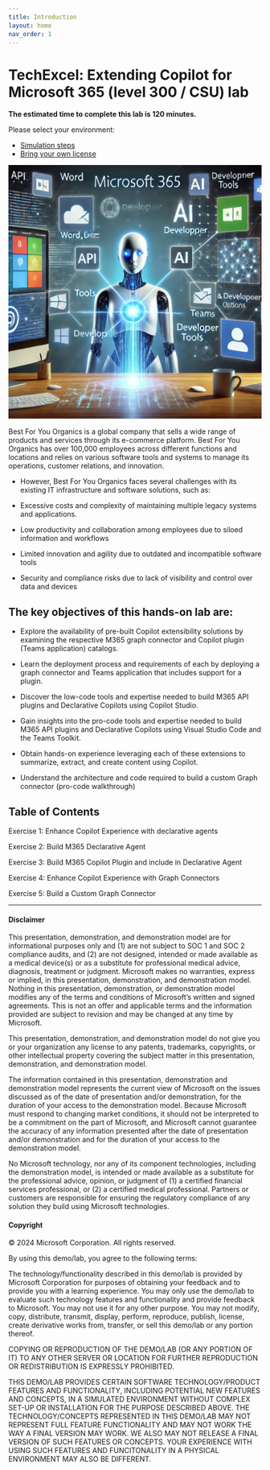 ```yaml
---
title: Introduction
layout: home
nav_order: 1
---
```


# TechExcel: Extending Copilot for Microsoft 365 (level 300 / CSU) lab

**The estimated time to complete this lab is 120 minutes.**

Please select your environment:

- [Simulation steps](/docs/Ex01/Ex01.md?scenario=isim)
- [Bring your own license](/docs/exercise1/task1.html?scenario=byol)

![extensibilityIMAGEbyChatGPT.jpg](media/extensibilityIMAGEbyChatGPT.jpg)

Best For You Organics is a global company that sells a wide range of products and services through its e-commerce platform. Best For You Organics has over 100,000 employees across different functions and locations and relies on various software tools and systems to manage its operations, customer relations, and innovation. 

- However, Best For You Organics faces several challenges with its existing IT infrastructure and software solutions, such as: 

- Excessive costs and complexity of maintaining multiple legacy systems and applications. 

- Low productivity and collaboration among employees due to siloed information and workflows 

- Limited innovation and agility due to outdated and incompatible software tools 

- Security and compliance risks due to lack of visibility and control over data and devices



## The key objectives of this hands-on lab are: 

- Explore the availability of pre-built Copilot extensibility solutions by examining the respective M365 graph connector and Copilot plugin (Teams application) catalogs.  

- Learn the deployment process and requirements of each by deploying a graph connector and Teams application that includes support for a plugin.  

- Discover the low-code tools and expertise needed to build M365 API plugins and Declarative Copilots using Copilot Studio.  

- Gain insights into the pro-code tools and expertise needed to build M365 API plugins and Declarative Copilots using Visual Studio Code and the Teams Toolkit.  

- Obtain hands-on experience leveraging each of these extensions to summarize, extract, and create content using Copilot.

- Understand the architecture and code required to build a custom Graph connector (pro-code walkthrough)
  

## Table of Contents 

Exercise 1: Enhance Copilot Experience with declarative agents

Exercise 2: Build M365 Declarative Agent

Exercise 3: Build M365 Copilot Plugin and include in Declarative Agent

Exercise 4: Enhance Copilot Experience with Graph Connectors

Exercise 5: Build a Custom Graph Connector

---

#### Disclaimer

This presentation, demonstration, and demonstration model are for informational purposes only and (1) are not subject to SOC 1 and SOC 2 compliance audits, and (2) are not designed, intended or made available as a medical device(s) or as a substitute for professional medical advice, diagnosis, treatment or judgment. Microsoft makes no warranties, express or implied, in this presentation, demonstration, and demonstration model. Nothing in this presentation, demonstration, or demonstration model modifies any of the terms and conditions of Microsoft’s written and signed agreements. This is not an offer and applicable terms and the information provided are subject to revision and may be changed at any time by Microsoft.

This presentation, demonstration, and demonstration model do not give you or your organization any license to any patents, trademarks, copyrights, or other intellectual property covering the subject matter in this presentation, demonstration, and demonstration model.

The information contained in this presentation, demonstration and demonstration model represents the current view of Microsoft on the issues discussed as of the date of presentation and/or demonstration, for the duration of your access to the demonstration model. Because Microsoft must respond to changing market conditions, it should not be interpreted to be a commitment on the part of Microsoft, and Microsoft cannot guarantee the accuracy of any information presented after the date of presentation and/or demonstration and for the duration of your access to the demonstration model.

No Microsoft technology, nor any of its component technologies, including the demonstration model, is intended or made available as a substitute for the professional advice, opinion, or judgment of (1) a certified financial services professional, or (2) a certified medical professional. Partners or customers are responsible for ensuring the regulatory compliance of any solution they build using Microsoft technologies.

#### Copyright

© 2024 Microsoft Corporation. All rights reserved. 

By using this demo/lab, you agree to the following terms:

The technology/functionality described in this demo/lab is provided by Microsoft Corporation for purposes of obtaining your feedback and to provide you with a learning experience. You may only use the demo/lab to evaluate such technology features and functionality and provide feedback to Microsoft. You may not use it for any other purpose. You may not modify, copy, distribute, transmit, display, perform, reproduce, publish, license, create derivative works from, transfer, or sell this demo/lab or any portion thereof.

COPYING OR REPRODUCTION OF THE DEMO/LAB (OR ANY PORTION OF IT) TO ANY OTHER SERVER OR LOCATION FOR FURTHER REPRODUCTION OR REDISTRIBUTION IS EXPRESSLY PROHIBITED.

THIS DEMO/LAB PROVIDES CERTAIN SOFTWARE TECHNOLOGY/PRODUCT FEATURES AND FUNCTIONALITY, INCLUDING POTENTIAL NEW FEATURES AND CONCEPTS, IN A SIMULATED ENVIRONMENT WITHOUT COMPLEX SET-UP OR INSTALLATION FOR THE PURPOSE DESCRIBED ABOVE. THE TECHNOLOGY/CONCEPTS REPRESENTED IN THIS DEMO/LAB MAY NOT REPRESENT FULL FEATURE FUNCTIONALITY AND MAY NOT WORK THE WAY A FINAL VERSION MAY WORK. WE ALSO MAY NOT RELEASE A FINAL VERSION OF SUCH FEATURES OR CONCEPTS. YOUR EXPERIENCE WITH USING SUCH FEATURES AND FUNCITONALITY IN A PHYSICAL ENVIRONMENT MAY ALSO BE DIFFERENT.

